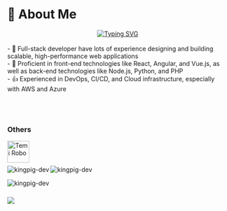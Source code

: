 # 💫 About Me

<div align="center">
  <a href="https://git.io/typing-svg"><img src="https://readme-typing-svg.herokuapp.com?font=Pacifico&pause=1000&center=true&vCenter=true&width=670&height=100&lines=Full+Stack+Developer;8%2B+years+experience;Always+learning+new+tech" alt="Typing SVG" /></a>
</div>

<br/>
- 🔭 Full-stack developer have lots of experience designing and building scalable, high-performance web applications<br/>
- 🌱 Proficient in front-end technologies like React, Angular, and Vue.js, as well as back-end technologies like Node.js, Python, and PHP<br/>
- 👍 Experienced in DevOps, CI/CD, and Cloud infrastructure, especially with AWS and Azure<br/>
<br/><br/>

<br/>

### Others

<img title="Temi Robo" align="left" alt="Temi Robo" width="50px" style="padding-right:10px;" src="https://user-images.githubusercontent.com/67447840/220040155-de098efa-a4c3-42d3-ae99-724e09360704.png" /><br /><br />

### 
<p><img align="left" src="https://github-readme-stats.vercel.app/api/top-langs?username=kingpig-dev&show_icons=true&locale=en&layout=compact&theme=onedark" alt="kingpig-dev" /></p>

<p><img align="center" src="https://github-readme-stats.vercel.app/api?username=kingpig-dev&show_icons=true&locale=en&theme=onedark" alt="kingpig-dev" /></p>

<p><img align="center" src="https://github-readme-streak-stats.herokuapp.com/?user=kingpig-dev&theme=onedark" alt="kingpig-dev" /></p>

### 
<img src="https://github-profile-trophy.vercel.app/?username=kingpig-dev&theme=gruvbox&title=Stars,Followers,Commits,PullRequest,Issues,Repositories" />
